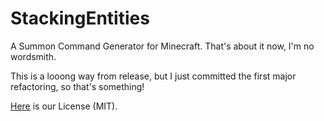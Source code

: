 StackingEntities
================

A Summon Command Generator for Minecraft. That's about it now, I'm no wordsmith.

This is a looong way from release, but I just committed the first major refactoring, so that's something!

[Here](https://raw.githubusercontent.com/Sidneys1/StackingEntities/master/License.txt) is our License (MIT).
